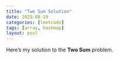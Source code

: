 ```yaml
---
title: "Two Sum Solution"
date: 2025-08-19
categories: [leetcode]
tags: [array, hashmap]
layout: post
---
```

Here’s my solution to the **Two Sum** problem.

